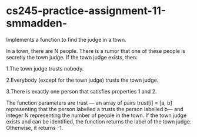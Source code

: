 # cs245-practice-assignment-11-smmadden-

Implements a function to find the judge in a town.

In a town, there are N people. There is a rumor that one of these people is secretly the town judge. If the town judge exists, then:

   1.The town judge trusts nobody.
   
   2.Everybody (except for the town judge) trusts the town judge.
   
   3.There is exactly one person that satisfies properties 1 and 2.


The function parameters are ​trust​ — an array of pairs ​trust[i] = [a, b]​ representing that the person labelled ​a trusts the person labelled ​b​ — and integer N representing the number of people in the town.
If the town judge exists and can be identified, the function returns the label of the town judge. Otherwise, it returns ​-1​.

